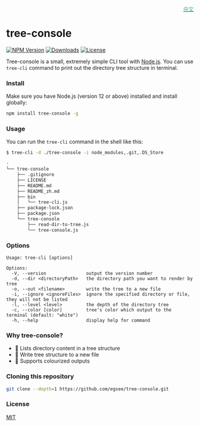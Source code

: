 <div align=right><a href="README_zh.md"><font color=#42b983>中文</font></a></div>

# tree-console 

<p>
    <a href="https://www.npmjs.com/package/tree-console">
        <img src="https://img.shields.io/npm/v/tree-console" alt="NPM Version"></a>
    <a href="https://www.npmjs.org/package/tree-console">
        <img src="http://img.shields.io/npm/dm/tree-console.svg" alt="Downloads"></a>
    <a href="https://www.npmjs.com/package/tree-console">
        <img src="https://img.shields.io/npm/l/tree-console.svg?sanitize=true" alt="License"></a>
</p>

Tree-console is a small, extremely simple CLI tool with [Node.js](https://nodejs.org). You can use `tree-cli` command to print out the directory tree structure in terminal.


### Install

Make sure you have Node.js (version 12 or above) installed and install globally:

```sh
npm install tree-console -g
```

### Usage

You can run the `tree-cli` command in the shell like this:

```sh
$ tree-cli -d ./tree-console -i node_modules,.git,.DS_Store

·
└── tree-console
    ├── .gitignore
    ├── LICENSE
    ├── README.md
    ├── README_zh.md
    ├── bin
    │   └── tree-cli.js
    ├── package-lock.json
    ├── package.json
    └── tree-console
        ├── read-dir-to-tree.js
        └── tree-console.js
```

### Options
```
Usage: tree-cli [options]

Options:
  -V, --version               output the version number
  -d, --dir <directoryPath>   the directory path you want to render by tree
  -o, --out <filename>        write the tree to a new file
  -i, --ignore <ignoreFiles>  ignore the specified directory or file, they will not be listed
  -l, --level <level>         the depth of the directory tree
  -c, --color [color]         tree’s color which output to the terminal (default: "white")
  -h, --help                  display help for command
```

### Why tree-console?

 * 🌲 Lists directory content in a tree structure
 * 📝 Write tree structure to a new file
 * 🌈 Supports colourized outputs

### Cloning this repository ###

```sh
git clone --depth=1 https://github.com/egsee/tree-console.git
```
### License

[MIT](./LICENSE)
